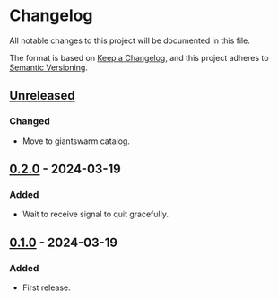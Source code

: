 # Changelog

All notable changes to this project will be documented in this file.

The format is based on [Keep a Changelog](https://keepachangelog.com/en/1.0.0/),
and this project adheres to [Semantic Versioning](https://semver.org/spec/v2.0.0.html).

## [Unreleased]

### Changed

- Move to giantswarm catalog.

## [0.2.0] - 2024-03-19

### Added

- Wait to receive signal to quit gracefully.

## [0.1.0] - 2024-03-19

### Added

- First release.

[Unreleased]: https://github.com/giantswarm/capa-karpenter-taint-remover/compare/v0.2.0...HEAD
[0.2.0]: https://github.com/giantswarm/capa-karpenter-taint-remover/compare/v0.1.0...v0.2.0
[0.1.0]: https://github.com/giantswarm/capa-karpenter-taint-remover/compare/v0.0.0...v0.1.0
